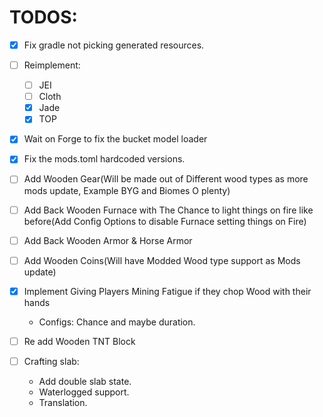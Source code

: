 # TODOS:

* [x] Fix gradle not picking generated resources.
* [ ] Reimplement:
    * [ ] JEI
    * [ ] Cloth
    * [x] Jade
    * [x] TOP
* [x] Wait on Forge to fix the bucket model loader
* [x] Fix the mods.toml hardcoded versions.
* [ ] Add Wooden Gear(Will be made out of Different wood types as more mods update, Example BYG and Biomes O plenty)
* [ ] Add Back Wooden Furnace with The Chance to light things on fire like before(Add Config Options to disable Furnace setting things on Fire)
* [ ] Add Back Wooden Armor & Horse Armor
* [ ] Add Wooden Coins(Will have Modded Wood type support as Mods update)
* [x] Implement Giving Players Mining Fatigue if they chop Wood with their hands
    * Configs: Chance and maybe duration.
* [ ] Re add Wooden TNT Block

* [ ] Crafting slab:
    * Add double slab state.
    * Waterlogged support.
    * Translation.